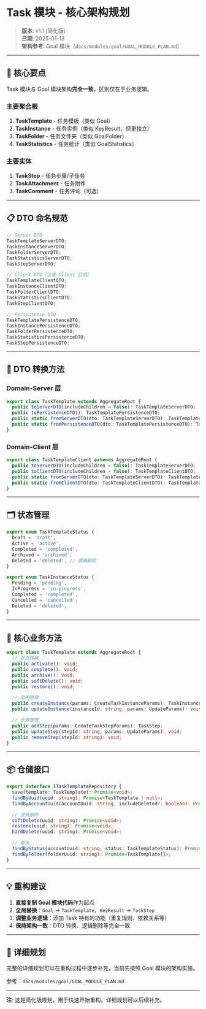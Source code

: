 # Task 模块 - 核心架构规划

> **版本**: v1.1 (简化版)  
> **日期**: 2025-01-13  
> **架构参考**: Goal 模块（`docs/modules/goal/GOAL_MODULE_PLAN.md`）

---

## 🎯 核心要点

Task 模块与 Goal 模块架构**完全一致**，区别仅在于业务逻辑。

### 主要聚合根

1. **TaskTemplate** - 任务模板（类似 Goal）
2. **TaskInstance** - 任务实例（类似 KeyResult，但更独立）
3. **TaskFolder** - 任务文件夹（类似 GoalFolder）
4. **TaskStatistics** - 任务统计（类似 GoalStatistics）

### 主要实体

1. **TaskStep** - 任务步骤/子任务
2. **TaskAttachment** - 任务附件
3. **TaskComment** - 任务评论（可选）

---

## 📋 DTO 命名规范

```typescript
// Server DTO
TaskTemplateServerDTO;
TaskInstanceServerDTO;
TaskFolderServerDTO;
TaskStatisticsServerDTO;
TaskStepServerDTO;

// Client DTO（注意 Client 后缀）
TaskTemplateClientDTO;
TaskInstanceClientDTO;
TaskFolderClientDTO;
TaskStatisticsClientDTO;
TaskStepClientDTO;

// Persistence DTO
TaskTemplatePersistenceDTO;
TaskInstancePersistenceDTO;
TaskFolderPersistenceDTO;
TaskStatisticsPersistenceDTO;
TaskStepPersistenceDTO;
```

---

## 🔄 DTO 转换方法

### Domain-Server 层

```typescript
export class TaskTemplate extends AggregateRoot {
  public toServerDTO(includeChildren = false): TaskTemplateServerDTO;
  public toPersistenceDTO(): TaskTemplatePersistenceDTO;
  public static fromServerDTO(dto: TaskTemplateServerDTO): TaskTemplate;
  public static fromPersistenceDTO(dto: TaskTemplatePersistenceDTO): TaskTemplate;
}
```

### Domain-Client 层

```typescript
export class TaskTemplateClient extends AggregateRoot {
  public toServerDTO(includeChildren = false): TaskTemplateServerDTO;
  public toClientDTO(includeChildren = false): TaskTemplateClientDTO;
  public static fromServerDTO(dto: TaskTemplateServerDTO): TaskTemplateClient;
  public static fromClientDTO(dto: TaskTemplateClientDTO): TaskTemplateClient;
}
```

---

## 🗂️ 状态管理

```typescript
export enum TaskTemplateStatus {
  Draft = 'draft',
  Active = 'active',
  Completed = 'completed',
  Archived = 'archived',
  Deleted = 'deleted', // 逻辑删除
}

export enum TaskInstanceStatus {
  Pending = 'pending',
  InProgress = 'in-progress',
  Completed = 'completed',
  Cancelled = 'cancelled',
  Deleted = 'deleted',
}
```

---

## 🔑 核心业务方法

```typescript
export class TaskTemplate extends AggregateRoot {
  // 状态转换
  public activate(): void;
  public complete(): void;
  public archive(): void;
  public softDelete(): void;
  public restore(): void;

  // 实例管理
  public createInstance(params: CreateTaskInstanceParams): TaskInstance;
  public updateInstance(instanceId: string, params: UpdateParams): void;

  // 步骤管理
  public addStep(params: CreateTaskStepParams): TaskStep;
  public updateStep(stepId: string, params: UpdateParams): void;
  public removeStep(stepId: string): void;
}
```

---

## 📦 仓储接口

```typescript
export interface ITaskTemplateRepository {
  save(template: TaskTemplate): Promise<void>;
  findByUuid(uuid: string): Promise<TaskTemplate | null>;
  findByAccountUuid(accountUuid: string, includeDeleted?: boolean): Promise<TaskTemplate[]>;

  // 逻辑删除
  softDelete(uuid: string): Promise<void>;
  restore(uuid: string): Promise<void>;
  hardDelete(uuid: string): Promise<void>;

  // 查询
  findByStatus(accountUuid: string, status: TaskTemplateStatus): Promise<TaskTemplate[]>;
  findByFolder(folderUuid: string): Promise<TaskTemplate[]>;
}
```

---

## 💡 重构建议

1. **直接复制 Goal 模块代码**作为起点
2. **全局替换**：`Goal` → `TaskTemplate`，`KeyResult` → `TaskStep`
3. **调整业务逻辑**：添加 Task 特有的功能（重复规则、依赖关系等）
4. **保持架构一致**：DTO 转换、逻辑删除等完全一致

---

## 📖 详细规划

完整的详细规划可以在重构过程中逐步补充，当前先按照 Goal 模块的架构实施。

参考：`docs/modules/goal/GOAL_MODULE_PLAN.md`

---

**注**: 这是简化版规划，用于快速开始重构。详细规划可以后续补充。
